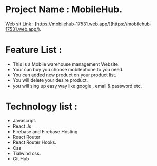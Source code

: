 # Project Name : MobileHub.

Web sit Link :  [https://mobilehub-17531.web.app/](https://mobilehub-17531.web.app/).
# Feature List :
* This is a Mobile warehouse management Website.
* Your can buy you choose mobilephone to you need.
* You can added new product on your product list.
* You will delete your desire product.
* you will sing up easy way like google , email & password etc.
  

# Technology list : 
      
* Javascript.
* React Js
* Firebase and Firebase Hosting
* React Router
* React Router Hooks.
* Css
* Tialwind css.
* Git Hub 
